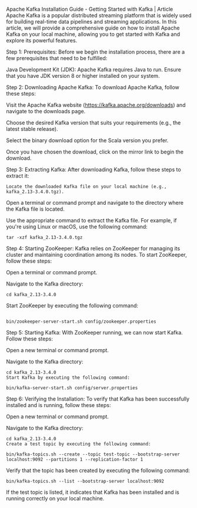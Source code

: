 Apache Kafka Installation Guide - Getting Started with Kafka | Article
Apache Kafka is a popular distributed streaming platform that is widely used for building real-time data pipelines and streaming applications. In this article, we will provide a comprehensive guide on how to install Apache Kafka on your local machine, allowing you to get started with Kafka and explore its powerful features.

Step 1: Prerequisites:
Before we begin the installation process, there are a few prerequisites that need to be fulfilled:

Java Development Kit (JDK): Apache Kafka requires Java to run. Ensure that you have JDK version 8 or higher installed on your system.

Step 2: Downloading Apache Kafka:
To download Apache Kafka, follow these steps:

Visit the Apache Kafka website (https://kafka.apache.org/downloads) and navigate to the downloads page.

Choose the desired Kafka version that suits your requirements (e.g., the latest stable release).

Select the binary download option for the Scala version you prefer.

Once you have chosen the download, click on the mirror link to begin the download.

Step 3: Extracting Kafka:
After downloading Kafka, follow these steps to extract it:
```
Locate the downloaded Kafka file on your local machine (e.g., kafka_2.13-3.4.0.tgz).
```
Open a terminal or command prompt and navigate to the directory where the Kafka file is located.

Use the appropriate command to extract the Kafka file. For example, if you're using Linux or macOS, use the following command:
```
tar -xzf kafka_2.13-3.4.0.tgz
```
Step 4: Starting ZooKeeper:
Kafka relies on ZooKeeper for managing its cluster and maintaining coordination among its nodes. To start ZooKeeper, follow these steps:

Open a terminal or command prompt.

Navigate to the Kafka directory:
```
cd kafka_2.13-3.4.0

```
Start ZooKeeper by executing the following command:
```

bin/zookeeper-server-start.sh config/zookeeper.properties
```
Step 5: Starting Kafka:
With ZooKeeper running, we can now start Kafka. Follow these steps:

Open a new terminal or command prompt.

Navigate to the Kafka directory:
```
cd kafka_2.13-3.4.0
Start Kafka by executing the following command:

bin/kafka-server-start.sh config/server.properties
```
Step 6: Verifying the Installation:
To verify that Kafka has been successfully installed and is running, follow these steps:

Open a new terminal or command prompt.

Navigate to the Kafka directory:
```
cd kafka_2.13-3.4.0
Create a test topic by executing the following command:

bin/kafka-topics.sh --create --topic test-topic --bootstrap-server localhost:9092 --partitions 1 --replication-factor 1
```
Verify that the topic has been created by executing the following command:
```
bin/kafka-topics.sh --list --bootstrap-server localhost:9092
```
If the test topic is listed, it indicates that Kafka has been installed and is running correctly on your local machine.
